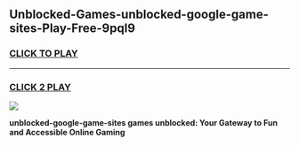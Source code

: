 
## Unblocked-Games-unblocked-google-game-sites-Play-Free-9pql9
<h3>
<a href="https://premium76.site?title=unblocked-google-game-sites&ref=24M">CLICK TO PLAY</a></h3>
<hr>

<h3>
<a href="https://premium76.site?title=unblocked-google-game-sites&ref=24M">CLICK 2 PLAY</a>
  
</h3>

<a href="https://premium76.site?title=unblocked-google-game-sites&ref=24M"><img src="https://clearcache.store/games.png"></a>


**unblocked-google-game-sites games unblocked: Your Gateway to Fun and Accessible Online Gaming**
